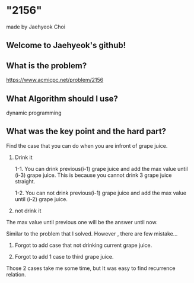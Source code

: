 # "2156"

made by Jaehyeok Choi

## Welcome to Jaehyeok's github!

## What is the problem?

https://www.acmicpc.net/problem/2156

## What Algorithm should I use?

dynamic programming

## What was the key point and the hard part?

Find the case that you can do when you are infront of grape juice.
1. Drink it
  
    1-1. You can drink previous(i-1) grape juice and add the max value until (i-3) grape juice. This is because you cannot drink 3 grape juice straight.
  
    1-2. You can not drink previous(i-1) grape juice and add the max value until (i-2) grape juice.  

2. not drink it
  
  The max value until previous one will be the answer until now.  

Similar to the problem that I solved. However , there are few mistake...

1. Forgot to add case that not drinking current grape juice.

2. Forgot to add 1 case to third grape juice.

Those 2 cases take me some time, but It was easy to find recurrence relation.

